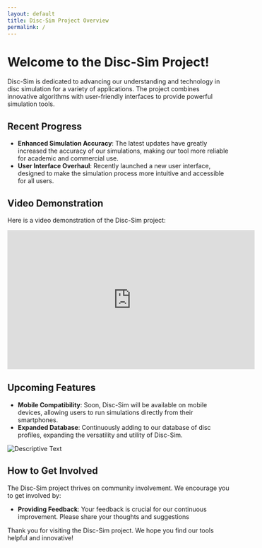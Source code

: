 ```yaml
---
layout: default
title: Disc-Sim Project Overview
permalink: /
---
```


# Welcome to the Disc-Sim Project! 

Disc-Sim is dedicated to advancing our understanding and technology in disc simulation for a variety of applications. The project combines innovative algorithms with user-friendly interfaces to provide powerful simulation tools.

## Recent Progress

- **Enhanced Simulation Accuracy**: The latest updates have greatly increased the accuracy of our simulations, making our tool more reliable for academic and commercial use.
- **User Interface Overhaul**: Recently launched a new user interface, designed to make the simulation process more intuitive and accessible for all users.

## Video Demonstration

Here is a video demonstration of the Disc-Sim project:

<iframe width="560" height="315" src="https://www.youtube.com/embed/TLUYuq-Tgt0" frameborder="0" allow="accelerometer; autoplay; encrypted-media; gyroscope; picture-in-picture" allowfullscreen></iframe>



## Upcoming Features

- **Mobile Compatibility**: Soon, Disc-Sim will be available on mobile devices, allowing users to run simulations directly from their smartphones.
- **Expanded Database**: Continuously adding to our database of disc profiles, expanding the versatility and utility of Disc-Sim.

<img src="/images/disc_sc.png" alt="Descriptive Text" class="custom-img">



## How to Get Involved

The Disc-Sim project thrives on community involvement. We encourage you to get involved by:

- **Providing Feedback**: Your feedback is crucial for our continuous improvement. Please share your thoughts and suggestions

Thank you for visiting the Disc-Sim project. We hope you find our tools helpful and innovative!

